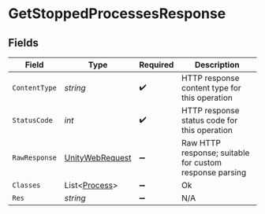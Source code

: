 # GetStoppedProcessesResponse


## Fields

| Field                                                                                                            | Type                                                                                                             | Required                                                                                                         | Description                                                                                                      |
| ---------------------------------------------------------------------------------------------------------------- | ---------------------------------------------------------------------------------------------------------------- | ---------------------------------------------------------------------------------------------------------------- | ---------------------------------------------------------------------------------------------------------------- |
| `ContentType`                                                                                                    | *string*                                                                                                         | :heavy_check_mark:                                                                                               | HTTP response content type for this operation                                                                    |
| `StatusCode`                                                                                                     | *int*                                                                                                            | :heavy_check_mark:                                                                                               | HTTP response status code for this operation                                                                     |
| `RawResponse`                                                                                                    | [UnityWebRequest](https://docs.unity3d.com/2021.3/Documentation/ScriptReference/Networking.UnityWebRequest.html) | :heavy_minus_sign:                                                                                               | Raw HTTP response; suitable for custom response parsing                                                          |
| `Classes`                                                                                                        | List<[Process](../../models/shared/Process.md)>                                                                  | :heavy_minus_sign:                                                                                               | Ok                                                                                                               |
| `Res`                                                                                                            | *string*                                                                                                         | :heavy_minus_sign:                                                                                               | N/A                                                                                                              |